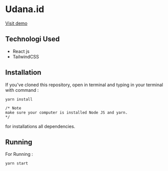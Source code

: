 # Udana.id

[Visit demo](https://github.com/ezza022/)

## Technologi Used
- React js
- TailwindCSS

## Installation
If you've cloned this repository, open in terminal and typing in your terminal with command :
```
yarn install

/* Note
make sure your computer is installed Node JS and yarn.
*/
```
for installations all dependencies.

## Running
For Running :
```
yarn start
```